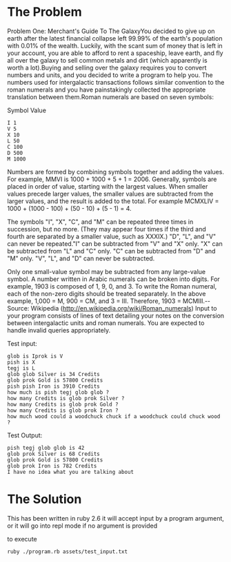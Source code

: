 # The Problem
Problem One: Merchant's Guide To The GalaxyYou decided to give up on earth after the latest financial collapse left 99.99% of the earth's population with 0.01% of the wealth. Luckily, with the scant sum of money that is left in your account, you are able to afford to rent a spaceship, leave earth, and fly all over the galaxy to sell common metals and dirt (which apparently is worth a lot).Buying and selling over the galaxy requires you to convert numbers and units, and you decided to write a program to help you. The numbers used for intergalactic transactions follows similar convention to the roman numerals and you have painstakingly collected the appropriate translation between them.Roman numerals are based on seven symbols:

Symbol  Value
```
I 1
V 5
X 10
L 50
C 100
D 500
M 1000
```

Numbers are formed by combining symbols together and adding the values. For example, MMVI is 1000 + 1000 + 5 + 1 = 2006. Generally, symbols are placed in order of value, starting with the largest values. When smaller values precede larger values, the smaller values are subtracted from the larger values, and the result is added to the total. For example MCMXLIV = 1000 + (1000 - 100) + (50 - 10) + (5 - 1) = 4.

The symbols "I", "X", "C", and "M" can be repeated three times in succession, but no more. (They may appear four times if the third and fourth are separated by a smaller value, such as XXXIX.) "D", "L", and "V" can never be repeated."I" can be subtracted from "V" and "X" only. "X" can be subtracted from "L" and "C" only. "C" can be subtracted from "D" and "M" only. "V", "L", and "D" can never be subtracted.

Only one small-value symbol may be subtracted from any large-value symbol. A number written in Arabic numerals can be broken into digits. For example, 1903 is composed of 1, 9, 0, and 3. To write the Roman numeral, each of the non-zero digits should be treated separately. In the above example, 1,000 = M, 900 = CM, and 3 = III. Therefore, 1903 = MCMIII.-- Source: Wikipedia (http://en.wikipedia.org/wiki/Roman_numerals)
Input to your program consists of lines of text detailing your notes on the conversion between intergalactic units and roman numerals. You are expected to handle invalid queries appropriately.

Test input:
```
glob is Iprok is V
pish is X
tegj is L
glob glob Silver is 34 Credits
glob prok Gold is 57800 Credits
pish pish Iron is 3910 Credits
how much is pish tegj glob glob ?
how many Credits is glob prok Silver ?
how many Credits is glob prok Gold ?
how many Credits is glob prok Iron ?
how much wood could a woodchuck chuck if a woodchuck could chuck wood ?
```

Test Output:
```
pish tegj glob glob is 42
glob prok Silver is 68 Credits
glob prok Gold is 57800 Credits
glob prok Iron is 782 Credits
I have no idea what you are talking about
```

# The Solution

This has been written in ruby 2.6 it will accept input by a program argument, or it will go into repl mode if no argument is provided

to execute
```
ruby ./program.rb assets/test_input.txt

```
